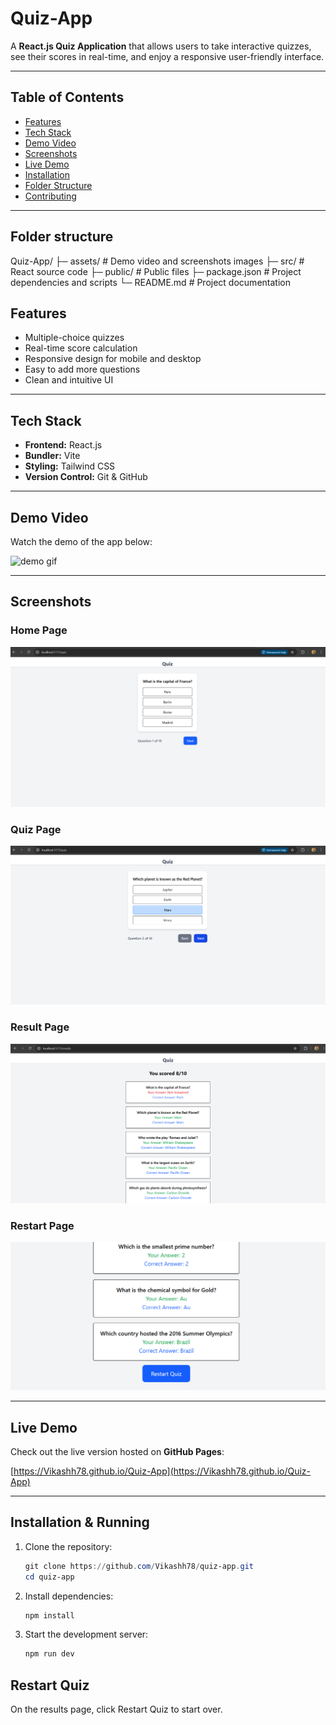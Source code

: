 # Quiz-App

A **React.js Quiz Application** that allows users to take interactive quizzes, see their scores in real-time, and enjoy a responsive user-friendly interface.  

---

## Table of Contents

- [Features](#features)  
- [Tech Stack](#tech-stack)  
- [Demo Video](#demo-video)  
- [Screenshots](#screenshots)  
- [Live Demo](#live-demo)  
- [Installation](#installation)  
- [Folder Structure](#folder-structure)  
- [Contributing](#contributing)  

---

## Folder structure

Quiz-App/
├─ assets/           # Demo video and screenshots images
├─ src/              # React source code
├─ public/           # Public files
├─ package.json      # Project dependencies and scripts
└─ README.md         # Project documentation


## Features

- Multiple-choice quizzes  
- Real-time score calculation  
- Responsive design for mobile and desktop  
- Easy to add more questions  
- Clean and intuitive UI  

---

## Tech Stack

- **Frontend:** React.js  
- **Bundler:** Vite  
- **Styling:** Tailwind CSS 
- **Version Control:** Git & GitHub  

---

## Demo Video

Watch the demo of the app below:

![demo gif](quiz-app/src/assets/quiz-app-demo.gif)

---

## Screenshots

### Home Page
![Home Page](quiz-app/src/assets/home-page.png)

### Quiz Page
![Quiz Page](quiz-app/src/assets/quiz-page.png)

### Result Page
![Result Page](quiz-app/src/assets/result-page.png)

### Restart Page
![Restart Page](quiz-app/src/assets/restart-page.png)

---

## Live Demo

Check out the live version hosted on **GitHub Pages**:

[https://Vikashh78.github.io/Quiz-App](https://Vikashh78.github.io/Quiz-App)

---

## Installation & Running

1. Clone the repository:
   ```ps1
   git clone https://github.com/Vikashh78/quiz-app.git
   cd quiz-app
   ```

2. Install dependencies:
   ```ps1
   npm install
   ```

3. Start the development server:
   ```ps1
   npm run dev
   ```


## Restart Quiz

On the results page, click Restart Quiz to start over.
